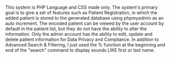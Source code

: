 This system is PHP Language and CSS made only. The system's primary goal is to give a set of features such as Patient Registration, in which the added patient is stored to the generated database using phpmyadmin as an auto increment. The encoded patient can be viewed by the user account by default in the patient list, but they do not have the ability to alter the information. Only the admin account has the ability to edit, update and delete patient information for Data Privacy and Compliance. In addition to Advanced Search & Filtering, I just used the % function at the beginning and end of the "search" command to display sounds LIKE first or last name.
